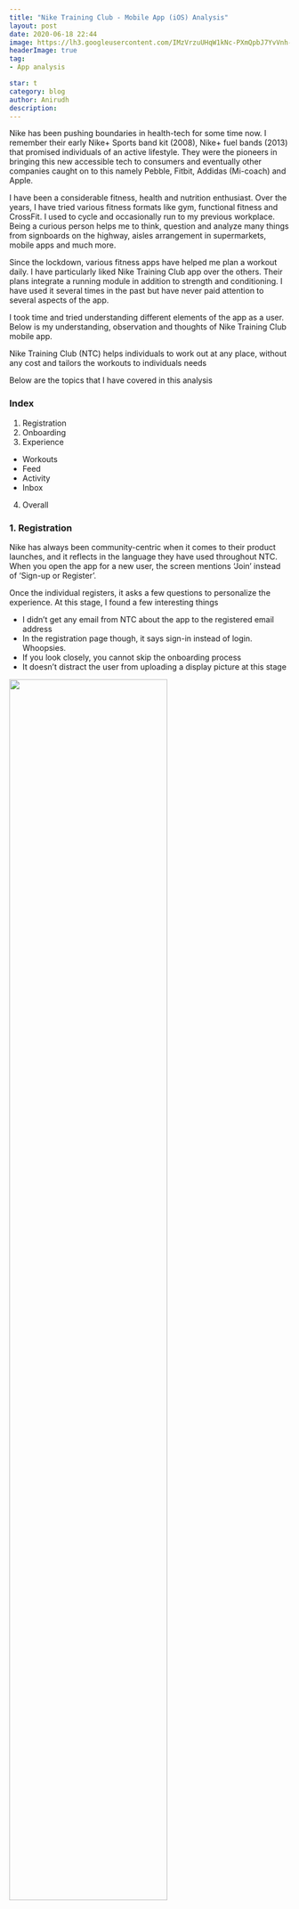 ```yaml
---
title: "Nike Training Club - Mobile App (iOS) Analysis"
layout: post
date: 2020-06-18 22:44
image: https://lh3.googleusercontent.com/IMzVrzuUHqW1kNc-PXmQpbJ7YvVnh-T_rsLN-ICt-e35DwZzPkGJHU1gpmG8F6yViA=s360-rw
headerImage: true
tag:
- App analysis

star: t
category: blog
author: Anirudh
description:
---
```

Nike has been pushing boundaries in health-tech for some time now. I remember their early Nike+ Sports band kit (2008), Nike+ fuel bands (2013) that promised individuals of an active lifestyle. They were the pioneers in bringing this new accessible tech to consumers and eventually other companies caught on to this namely Pebble, Fitbit, Addidas (Mi-coach) and Apple.

I have been a considerable fitness, health and nutrition enthusiast. Over the years, I have tried various fitness formats like gym, functional fitness and CrossFit. I used to cycle and occasionally run to my previous workplace. Being a curious person helps me to think, question and analyze many things from signboards on the highway, aisles arrangement in supermarkets, mobile apps and much more.

Since the lockdown, various fitness apps have helped me plan a workout daily. I have particularly liked Nike Training Club app over the others. Their plans integrate a running module in addition to strength and conditioning. I have used it several times in the past but have never paid attention to several aspects of the app.

I took time and tried understanding different elements of the app as a user. Below is my understanding, observation and thoughts of Nike Training Club mobile app.

Nike Training Club (NTC) helps individuals to work out at any place, without any cost
and tailors the workouts to individuals needs

Below are the topics that I have covered in this analysis

### **Index** ###

1. Registration
2.	Onboarding
3.	Experience
  - Workouts
  - Feed
  - Activity
  - Inbox
4.	Overall


### 1.	Registration ###

Nike has always been community-centric when it comes to their product launches, and it reflects in the language they have used throughout NTC. When you open the app for a new user, the screen mentions ‘Join’ instead of ‘Sign-up or Register’.

Once the individual registers, it asks a few questions to personalize the experience. At this stage, I found a few interesting things

- I didn’t get any email from NTC about the app to the registered email address
- In the registration page though, it says sign-in instead of login. Whoopsies.
- If you look closely, you cannot skip the onboarding process
- It doesn’t distract the user from uploading a display picture at this stage

<img src="../assets/images/images(NTC)/Picture1.jpg" width="75%" align="center">

### 2. Onboarding ###

When you click on ‘Get Started’ button, it asks two questions

- gender
- and current active schedule

__Observations__

- The individual has to choose one of two genders mentioned, and there is no option of ‘other’ or ‘don’t want to disclose’
- I like how they have shown ‘Female’ ‘Male’ arrangement on the screen.
- The onboarding screen specifies the number of filters (1/2 and 2/2) a user has before she/he discovers or engages with the core functionality.

NTC doesn’t ask the individual about her/his goal. It only asks individuals current active schedule and recommends the workout.  

<img src="../assets/images/images(NTC)/Picture2.png" width="75%" align="center">


After choosing the gender and current active schedule, below are the two screens the individual sees.

- Achievement locker - virtual badges that one can earn (gamification element) and
- Language - surprisingly, NTC asks to select the language.

<img src="../assets/images/images(NTC)/Picture3.png" width="75%" align="center">


### 3.	Experience – core functionality ###

#### a.	Workouts ####

Once you click on ‘Okay’, NTC recommends a personalized workout.

<img src="../assets/images/images(NTC)/Picture4.png" width="75%" align="center">


__Observations__

- NTC directly takes you to the workouts section in the app (check the app footer)
- It still doesn’t ask you to upload a display picture
- It allows you to discover different types of workout in the ‘Top Picks for You’ section
- When you scroll horizontally, It enables you to find new workouts



When you still want to explore the app, by clicking browse NTC gives a plethora of options. It gives you an almost infinite number of possibilities that can outlast any excuses that you might have. The options range from

- Muscle group
- Workout type
- Equipment

Scrolling further below, gives you more options based on time and athlete-specific.

<img src="../assets/images/images(NTC)/Picture5.png" width="75%" align="center">


__Observations__
- The discovery of exercises is on the muscle group, workout type and equipment. If you look closely, the filters are not time-specific. This logic could be due to the assumption that time is not an essential criterion when you select a workout in the beginning. If you choose a 5-minute workout but don’t have any equipment required, you will exit the app. The same logic follows for the other two.
- NTC the large selection of workouts that are available in the app to persuade users to work out and have an active lifestyle. There are about 200 workouts in the app.

When you click on collections, you will find more workouts grouped in different catalogues.

#### **b.	Feed** ####

When you on click feed, it helps you connect with people you might know on NTC platform. NTC asks your permission to access contacts to connect you with your friends.

<img src="../assets/images/images(NTC)/picture6a.png">
<img src="../assets/images/images(NTC)/picture6b.png" width="35%" align="center">



__Observation__
- NTC doesn’t ask you a bunch of permissions at the start of the customer journey. It is an excellent way to educate the user about the consent necessary for enhancing a particular feature.

The feed persuades the user to be active and highlights’ workout of the week’. If you scroll down, it informs the duration and demystifies a popular belief of a workout.

When you enter the exercise, it re-informs the length, the level of intensity and the level of workout. It also gives a set of options for the user to set from displaying the exercise on a different screen via Airplay, audio preference and music source.


#### **c.	Activity** ####

The core value NTC wants its users to engage is to discover more workouts and be active. When you click on the activity section, it shows your activity history and the achievement section. It also allows you to add an activity by clicking on + sign on the top right of the screen.

When you click on the achievement section, you see the badges you have earned on NTC.

<img src="../assets/images/images(NTC)/picture7.png" width="65%" align="center">


#### **d.	Inbox** ####

This section communicates various things to individuals from NTC. Again, if you read the content carefully under ‘Progress Starts Today’ NTC clearly says the core value that individuals get, is for them to pursue personal progress and not think about goals.

<img src="../assets/images/images(NTC)/picture8.png" width="65%" align="center">


So they are emphasizing

<span class="evidence">on the process and not the result. This mindset is the holy grail of excellence. Process > Result </span>


#### 4.	Overall ####

I particularly like NTC permissions flow.

Content disconnect at the registration screen as well as selecting a language late in the onboarding process does seem odd.

If you look closely, NTC doesn’t give users the option of using the app through Facebook or Google sign-in. I wonder why?

NTC helps individuals to start working out and doesn’t allow them to be distracted. Even after I used the app, clicked a lot of menus, icons, etc., the app doesn’t nudge me to upload my display picture, which is excellent. I haven’t been bombarded with emails from NTC too.

 ---

#### Learnings ####

- Keeping consistent CTA's on all registration pages will help users to sign-up quickly.
- Users get to select the interfaces language before their journey.  
- Will focus on user experiencing the core features and won't overload users with distractions.

---

I am hoping to write a few more of these to improve my understanding of products.

If you have any suggestion, thoughts or feedback, please share with me on twitter
<a href="https://twitter.com/anifooty" target="_blank">@anifooty</a>
